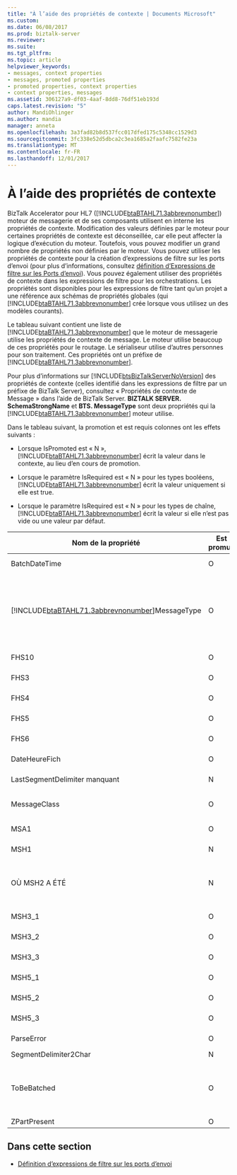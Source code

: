 ```yaml
---
title: "À l’aide des propriétés de contexte | Documents Microsoft"
ms.custom: 
ms.date: 06/08/2017
ms.prod: biztalk-server
ms.reviewer: 
ms.suite: 
ms.tgt_pltfrm: 
ms.topic: article
helpviewer_keywords:
- messages, context properties
- messages, promoted properties
- promoted properties, context properties
- context properties, messages
ms.assetid: 306127a9-df03-4aaf-8dd8-76df51eb193d
caps.latest.revision: "5"
author: MandiOhlinger
ms.author: mandia
manager: anneta
ms.openlocfilehash: 3a3fad82b8d537fcc017dfed175c5348cc1529d3
ms.sourcegitcommit: 3fc338e52d5dbca2c3ea1685a2faafc7582fe23a
ms.translationtype: MT
ms.contentlocale: fr-FR
ms.lasthandoff: 12/01/2017
---
```

# <a name="using-context-properties"></a>À l’aide des propriétés de contexte
BizTalk Accelerator pour HL7 ([!INCLUDE[btaBTAHL71.3abbrevnonumber](../../includes/btabtahl71-3abbrevnonumber-md.md)]) moteur de messagerie et de ses composants utilisent en interne les propriétés de contexte. Modification des valeurs définies par le moteur pour certaines propriétés de contexte est déconseillée, car elle peut affecter la logique d’exécution du moteur. Toutefois, vous pouvez modifier un grand nombre de propriétés non définies par le moteur. Vous pouvez utiliser les propriétés de contexte pour la création d’expressions de filtre sur les ports d’envoi (pour plus d’informations, consultez [définition d’Expressions de filtre sur les Ports d’envoi](../../adapters-and-accelerators/accelerator-hl7/setting-filter-expressions-on-send-ports.md)). Vous pouvez également utiliser des propriétés de contexte dans les expressions de filtre pour les orchestrations. Les propriétés sont disponibles pour les expressions de filtre tant qu’un projet a une référence aux schémas de propriétés globales (qui [!INCLUDE[btaBTAHL71.3abbrevnonumber](../../includes/btabtahl71-3abbrevnonumber-md.md)] crée lorsque vous utilisez un des modèles courants).  
  
 Le tableau suivant contient une liste de [!INCLUDE[btaBTAHL71.3abbrevnonumber](../../includes/btabtahl71-3abbrevnonumber-md.md)] que le moteur de messagerie utilise les propriétés de contexte de message. Le moteur utilise beaucoup de ces propriétés pour le routage. Le sérialiseur utilise d’autres personnes pour son traitement. Ces propriétés ont un préfixe de [!INCLUDE[btaBTAHL71.3abbrevnonumber](../../includes/btabtahl71-3abbrevnonumber-md.md)].  
  
 Pour plus d’informations sur [!INCLUDE[btsBizTalkServerNoVersion](../../includes/btsbiztalkservernoversion-md.md)] des propriétés de contexte (celles identifié dans les expressions de filtre par un préfixe de BizTalk Server), consultez « Propriétés de contexte de Message » dans l’aide de BizTalk Server. **BIZTALK SERVER. SchemaStrongName** et **BTS. MessageType** sont deux propriétés qui la [!INCLUDE[btaBTAHL71.3abbrevnonumber](../../includes/btabtahl71-3abbrevnonumber-md.md)] moteur utilise.  
  
 Dans le tableau suivant, la promotion et est requis colonnes ont les effets suivants :  
  
-   Lorsque IsPromoted est « N », [!INCLUDE[btaBTAHL71.3abbrevnonumber](../../includes/btabtahl71-3abbrevnonumber-md.md)] écrit la valeur dans le contexte, au lieu d’en cours de promotion.  
  
-   Lorsque le paramètre IsRequired est « N » pour les types booléens, [!INCLUDE[btaBTAHL71.3abbrevnonumber](../../includes/btabtahl71-3abbrevnonumber-md.md)] écrit la valeur uniquement si elle est true.  
  
-   Lorsque le paramètre IsRequired est « N » pour les types de chaîne, [!INCLUDE[btaBTAHL71.3abbrevnonumber](../../includes/btabtahl71-3abbrevnonumber-md.md)] écrit la valeur si elle n’est pas vide ou une valeur par défaut.  
  
|Nom de la propriété|Est promue|Est requis|Remarques|  
|-------------------|-----------------|-----------------|-----------|  
|BatchDateTime|O|N|[!INCLUDE[btaBTAHL71.3abbrevnonumber](../../includes/btabtahl71-3abbrevnonumber-md.md)]promeut cette propriété lorsqu’il traite un lot de messages.|  
|[!INCLUDE[btaBTAHL71.3abbrevnonumber](../../includes/btabtahl71-3abbrevnonumber-md.md)]MessageType|O|O|Le sérialiseur utilise cette propriété pour distinguer les messages simples et traité par lot. Le désassembleur HL7 lui affecte uniquement les messages du lot. La propriété indique si le message est un message unique, un message par lot entrant ou un message de lot sortant. Si le sérialiseur ne la trouve pas, il suppose que le message est un message unique.|  
|FHS10|O|N|[!INCLUDE[btaBTAHL71.3abbrevnonumber](../../includes/btabtahl71-3abbrevnonumber-md.md)]promeut cette propriété lorsqu’il traite un lot de messages.|  
|FHS3|O|N|[!INCLUDE[btaBTAHL71.3abbrevnonumber](../../includes/btabtahl71-3abbrevnonumber-md.md)]promeut cette propriété lorsqu’il traite un lot de messages.|  
|FHS4|O|N|[!INCLUDE[btaBTAHL71.3abbrevnonumber](../../includes/btabtahl71-3abbrevnonumber-md.md)]promeut cette propriété lorsqu’il traite un lot de messages.|  
|FHS5|O|N|[!INCLUDE[btaBTAHL71.3abbrevnonumber](../../includes/btabtahl71-3abbrevnonumber-md.md)]promeut cette propriété lorsqu’il traite un lot de messages.|  
|FHS6|O|N|[!INCLUDE[btaBTAHL71.3abbrevnonumber](../../includes/btabtahl71-3abbrevnonumber-md.md)]promeut cette propriété lorsqu’il traite un lot de messages.|  
|DateHeureFich|O|N|[!INCLUDE[btaBTAHL71.3abbrevnonumber](../../includes/btabtahl71-3abbrevnonumber-md.md)]promeut cette propriété lorsqu’il traite un lot de messages.|  
|LastSegmentDelimiter manquant|N|N|[!INCLUDE[btaBTAHL71.3abbrevnonumber](../../includes/btabtahl71-3abbrevnonumber-md.md)]promeut cette propriété lorsqu’il traite un lot de messages.|  
|MessageClass|O|O|Contient soit **MessageClass2X** ou **MessageClass2Xml** faire la distinction entre les deux classes de messages.|  
|MSA1|O|O|Applicable uniquement pour les messages d’accusé de réception.|  
|MSH1|N|O|Le champ qui contient le séparateur de champ. Le sérialiseur utilise cette propriété.|  
|OÙ MSH2 A ÉTÉ|N|O|Le sérialiseur utilise cette propriété. Le champ contenant les caractères de codage (séparateur de composants, séparateur de répétition, caractère d’échappement et le séparateur de sous-composant).|  
|MSH3_1|O|N|Le premier composant du champ d’application émettrice.|  
|MSH3_2|O|N|Le second composant du champ d’application émettrice.|  
|MSH3_3|O|N|Le troisième composant du champ d’application émettrice.|  
|MSH5_1|O|N|Le premier composant du champ d’application réceptrice.|  
|MSH5_2|O|N|Le second composant du champ d’application réceptrice.|  
|MSH5_3|O|N|Le troisième composant du champ d’application réceptrice.|  
|ParseError|O|O|Indique qu’une erreur s’est produite lors de l’analyse.|  
|SegmentDelimiter2Char|N|N|Le caractère qui délimite les segments.|  
|ToBeBatched|O|N|Lorsque la valeur est False, [!INCLUDE[btaBTAHL71.3abbrevnonumber](../../includes/btabtahl71-3abbrevnonumber-md.md)] ne met pas en mémoire tampon du message par lot ultérieurement ; sinon, [!INCLUDE[btaBTAHL71.3abbrevnonumber](../../includes/btabtahl71-3abbrevnonumber-md.md)] envoie le message en tant que partie d’un lot.|  
|ZPartPresent|O|N|Indique si un segment Z non déclaré est présent.|  
  
## <a name="in-this-section"></a>Dans cette section  
  
-   [Définition d’expressions de filtre sur les ports d’envoi](../../adapters-and-accelerators/accelerator-hl7/setting-filter-expressions-on-send-ports.md)